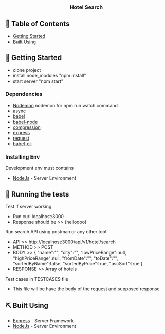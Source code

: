 <h3 align="center">
<b>Hotel Search</b></h3>

## 📝 Table of Contents

<!-- - [About](#about) -->
- [Getting Started](#getting_started)
- [Built Using](#built_using)

## 🏁 Getting Started <a name = "getting_started"></a>

 - clone project
 - install node_modules "npm install"
 - start server "npm start"

### Dependencies

- [Nodemon](https://nodemon.io/) nodemon for npm run watch command
- [async](https://www.npmjs.com/package/async)
- [babel](https://www.npmjs.com/package/babel-install)
- [babel-node](https://www.npmjs.com/package/babel-node)
- [compression](https://www.npmjs.com/package/compression)
- [express](https://expressjs.com/)
- [request](https://www.npmjs.com/package/request)
- [babel-cli](https://www.npmjs.com/package/babel-cli)

### Installing Env
Development env must contains 
- [NodeJs](https://nodejs.org/en/) - Server Environment

## 🔧 Running the tests <a name = "tests"></a>

Test if server working
  - Run  curl localhost:3000
  - Response should be >> {helloooo}

Run search API using postman or any other tool 
  - API >> http://localhost:3000/api/v1/hotel/search
  - METHOD >> POST
  - BODY >> {
	 "name":"",
     "city":"",
     "lowPriceRange":null,
     "highPriceRange":null,
     "fromDate":"",
     "toDate":"",
     "sortedByName":false,
     "sortedByPrice":true,
     "ascSort":true
}
  - RESPONSE >> Array of hotels

Test cases in TESTCASES file
  - This file will be have the body of the request and supposed response

## ⛏️ Built Using <a name = "built_using"></a>

- [Express](https://expressjs.com/) - Server Framework
- [NodeJs](https://nodejs.org/en/) - Server Environment
